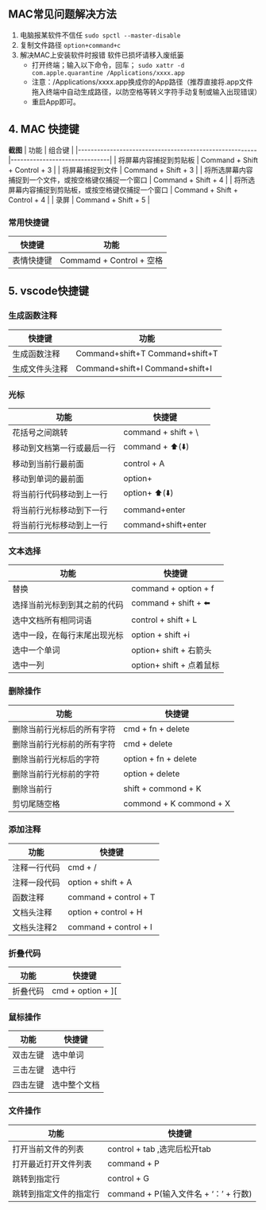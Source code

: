 ## MAC常见问题解决方法
1. 电脑报某软件不信任   `sudo spctl --master-disable`
2. 复制文件路径
`option+command+c`
3. 解决MAC上安装软件时报错 软件已损坏请移入废纸篓 
    - 打开终端；输入以下命令，回车；
`sudo xattr -d com.apple.quarantine /Applications/xxxx.app`
    - 注意：/Applications/xxxx.app换成你的App路径（推荐直接将.app文件拖入终端中自动生成路径，以防空格等转义字符手动复制或输入出现错误）
    - 重启App即可。


## 4. MAC 快捷键

**截图** 
| 功能                                                   | 组合键                        |
|--------------------------------------------------------|-------------------------------|
| 将屏幕内容捕捉到剪贴板                                 | Command + Shift + Control + 3 |
| 将屏幕捕捉到文件                                       | Command + Shift + 3           |
| 将所选屏幕内容捕捉到一个文件，或按空格键仅捕捉一个窗口 | Command + Shift + 4           |
| 将所选屏幕内容捕捉到剪贴板，或按空格键仅捕捉一个窗口   | Command + Shift + Control + 4 |
| 录屏                                                   | Command + Shift + 5           |

### 常用快捷键

| 快捷键     | 功能                     |
|------------|--------------------------|
| 表情快捷键 | Commamd + Control + 空格 |



## 5. vscode快捷键

### 生成函数注释
| 快捷键         | 功能                            |
|----------------|---------------------------------|
| 生成函数注释   | Command+shift+T Command+shift+T |
| 生成文件头注释 | Command+shift+I Command+shift+I |


### 光标
| 功能                       | 快捷键              |
|----------------------------|---------------------|
| 花括号之间跳转             | command + shift + \ |
| 移动到文档第一行或最后一行 | command + ⬆️(⬇️)      |
| 移动到当前行最前面         | control + A         |
| 移动到单词的最前面         | option+             |
| 将当前行代码移动到上一行   | option+ ⬆️(⬇️)        |
| 将当前行光标移动到下一行   | command+enter       |
| 将当前行光标移动到上一行   | command+shift+enter |


### 文本选择
| 功能                         | 快捷键                   |
|------------------------------|--------------------------|
| 替换                         | command + option + f     |
| 选择当前光标到到其之前的代码 | command + shift   + ⬅️    |
| 选中文档所有相同词语         | control + shift + L      |
| 选中一段，在每行末尾出现光标 | option + shift +i        |
| 选中一个单词                 | option+ shift + 右箭头   |
| 选中一列                     | option+ shift + 点着鼠标 |

### 删除操作
| 功能                       | 快捷键                  |
|----------------------------|-------------------------|
| 删除当前行光标后的所有字符 | cmd + fn + delete       |
| 删除当前行光标前的所有字符 | cmd + delete            |
| 删除当前行光标后的字符     | option + fn + delete    |
| 删除当前行光标前的字符     | option + delete         |
| 删除当前行                 | shift + commond + K     |
| 剪切尾随空格               | commond + K commond + X |


### 添加注释
| 功能         | 快捷键                |
|--------------|-----------------------|
| 注释一行代码 | cmd + /               |
| 注释一段代码 | option + shift + A    |
| 函数注释     | command + control + T |
| 文档头注释   | option + control + H  |
| 文档头注释2  | command + control + I |



### 折叠代码
| 功能     | 快捷键            |
|----------|-------------------|
| 折叠代码 | cmd + option + ][ |



### 鼠标操作
| 功能     | 快捷键       |
|----------|--------------|
| 双击左键 | 选中单词     |
| 三击左键 | 选中行       |
| 四击左键 | 选中整个文档 |



### 文件操作
| 功能                   | 快捷键                                |
|------------------------|---------------------------------------|
| 打开当前文件的列表     | control + tab ,选完后松开tab          |
| 打开最近打开文件列表   | command + P                           |
| 跳转到指定行           | control + G                           |
| 跳转到指定文件的指定行 | command + P(输入文件名 + ‘：’ + 行数) |
